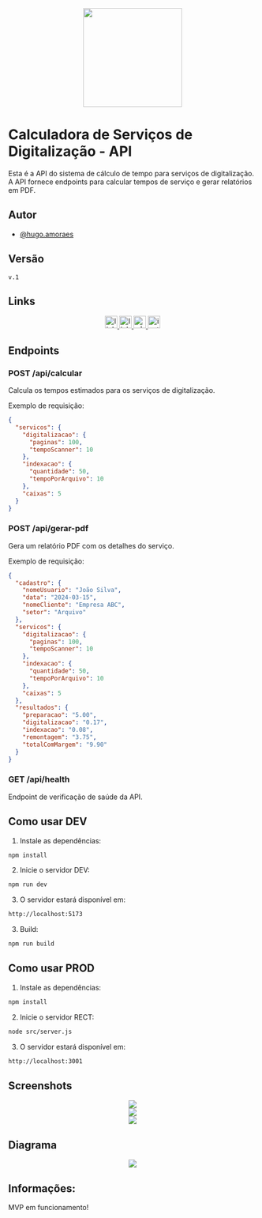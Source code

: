 <div align="center">
<img src="https://github.com/HugoaMoraes/IconDigital/assets/102623594/a6c43865-6821-472b-9c05-65878d4e8780" width="200px" />
</div>

# Calculadora de Serviços de Digitalização - API

Esta é a API do sistema de cálculo de tempo para serviços de digitalização. A API fornece endpoints para calcular tempos de serviço e gerar relatórios em PDF.

## Autor

- [@hugo.amoraes](https://github.com/HugoaMoraes)

## Versão

`v.1`

## Links

<div align="center">
  <a href="https://linktr.ee/hug.odesign" target="_blank">
    <img src="https://img.shields.io/static/v1?message=Linktree&logo=linktree&label=&color=1de9b6&logoColor=white&labelColor=&style=for-the-badge" height="25" alt="linktree logo"  />
  </a>
  <a href="https://www.linkedin.com/in/hugoamoraes/" target="_blank">
    <img src="https://img.shields.io/static/v1?message=LinkedIn&logo=linkedin&label=&color=0077B5&logoColor=white&labelColor=&style=for-the-badge" height="25" alt="linkedin logo"  />
  </a>
  <a href="https://api.whatsapp.com/send?phone=5561986391903" target="_blank">
    <img src="https://img.shields.io/static/v1?message=Whatsapp&logo=whatsapp&label=&color=25D366&logoColor=white&labelColor=&style=for-the-badge" height="25" alt="whatsapp logo"  />
  </a>
  <a href="https://www.instagram.com/hugo.amoraes/" target="_blank">
    <img src="https://img.shields.io/static/v1?message=Instagram&logo=instagram&label=&color=E4405F&logoColor=white&labelColor=&style=for-the-badge" height="25" alt="instagram logo"  />
  </a>
</div>

## Endpoints

### POST /api/calcular

Calcula os tempos estimados para os serviços de digitalização.

Exemplo de requisição:

```json
{
  "servicos": {
    "digitalizacao": {
      "paginas": 100,
      "tempoScanner": 10
    },
    "indexacao": {
      "quantidade": 50,
      "tempoPorArquivo": 10
    },
    "caixas": 5
  }
}
```

### POST /api/gerar-pdf

Gera um relatório PDF com os detalhes do serviço.

Exemplo de requisição:

```json
{
  "cadastro": {
    "nomeUsuario": "João Silva",
    "data": "2024-03-15",
    "nomeCliente": "Empresa ABC",
    "setor": "Arquivo"
  },
  "servicos": {
    "digitalizacao": {
      "paginas": 100,
      "tempoScanner": 10
    },
    "indexacao": {
      "quantidade": 50,
      "tempoPorArquivo": 10
    },
    "caixas": 5
  },
  "resultados": {
    "preparacao": "5.00",
    "digitalizacao": "0.17",
    "indexacao": "0.08",
    "remontagem": "3.75",
    "totalComMargem": "9.90"
  }
}
```

### GET /api/health

Endpoint de verificação de saúde da API.

## Como usar DEV

1. Instale as dependências:

```bash
npm install
```

2. Inicie o servidor DEV:

```bash
npm run dev
```

3. O servidor estará disponível em:

```bash
http://localhost:5173
```
3. Build:

```bash
npm run build
```

## Como usar PROD

1. Instale as dependências:

```bash
npm install
```

2. Inicie o servidor RECT:

```bash
node src/server.js
```

3. O servidor estará disponível em:

```bash
http://localhost:3001
```

## Screenshots

<div align="center">
<img src="https://github.com/user-attachments/assets/ffc9e6f0-931c-487f-9f72-ec56e3657c51" width="auto" />
</div>

<div align="center">
<img src="https://github.com/user-attachments/assets/c4873672-b54f-49c3-be28-d97a26db1851" width="auto" />
</div>

<div align="center">
<img src="https://github.com/user-attachments/assets/fed1d043-c4e3-4f42-bac3-a08c030910c2" width="auto" />
</div>

## Diagrama

<div align="center">
<img src="https://github.com/user-attachments/assets/24d83928-5861-48b8-b6d7-c9f925b4eca5" width="auto" />
</div>

## Informações:

MVP em funcionamento!
